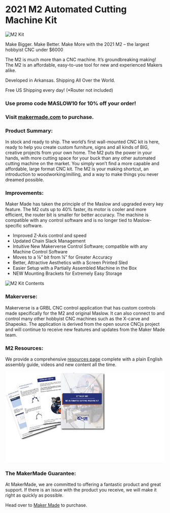 # 2021 M2 Automated Cutting Machine Kit

![M2 Kit](https://raw.githubusercontent.com/MaslowCommunityGarden/Maslow-kits-Pre-Order-/master/M2KIT.jpg)

Make Bigger. Make Better. Make More with the 2021 M2 – the largest hobbyist CNC under $6000

The M2 is much more than a CNC machine. It’s groundbreaking making! The M2 is an affordable, easy-to-use tool for new and experienced Makers alike.

Developed in Arkansas.  Shipping All Over the World.

Free US Shipping every day! (*Router not included)


### Use promo code MASLOW10 for 10% off your order!

### Visit [makermade.com](https://www.makermade.com) to purchase. 

### **Product Summary:**

In stock and ready to ship.  The world’s first wall-mounted CNC kit is here, ready to help you create custom furniture, signs and all kinds of BIG, creative projects from your own home. The M2 puts the power in your hands, with more cutting space for your buck than any other automated cutting machine on the market.  You simply won’t find a more capable and affordable, large format CNC kit. The M2 is your making shortcut, an introduction to woodworking/milling, and a way to make things you never dreamed possible.

### **Improvements:**

Maker Made has taken the principle of the Maslow and upgraded every key feature. The M2 cuts up to 40% faster, its motor is cooler and more efficient, the router bit is smaller for better accuracy. The machine is compatible with any control software and is no longer tied to Maslow-specific software.

* Improved Z-Axis control and speed
* Updated Chain Slack Management
* Intuitive New Makerverse Control Software; compatible with any Machine Control Software
* Moves to a ⅛” bit from ¼” for Greater Accuracy
* Better, Attractive Aesthetics with a Screen Printed Sled
* Easier Setup with a Partially Assembled Machine in the Box
* NEW Mounting Brackets for Extremely Easy Storage


![M2 Kit Contents](https://raw.githubusercontent.com/MaslowCommunityGarden/Maslow-kits-Pre-Order-/master/M2WHATSINTHEBOX.jpg)  


### **Makerverse:**  

Makerverse is a GRBL CNC control application that has custom controls made specifically for the M2 and original Maslow. It can also connect to and control many other hobbyist CNC machines such as the X-carve and Shapeoko. The application is derived from the open source CNCjs project and will continue to receive new features and updates from the Maker Made team.


### **M2 Resources:**  

We provide a comprehensive [resources page](https://makermade.com/m2-resources/) complete with a plain English assembly guide, videos and new content all the time.

![M2 Kit Contents](https://raw.githubusercontent.com/MaslowCommunityGarden/Maslow-kits-Pre-Order-/master/M2RESOURCES.jpg)


### **The MakerMade Guarantee:**  

At MakerMade, we are committed to offering a fantastic product and great support.  If there is an issue with the product you receive, we will make it right as quickly as possible.  

Head over to [Maker Made](https://www.makermade.com/shop) to purchase.  
